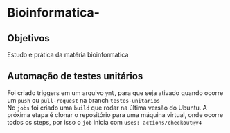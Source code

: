 # Bioinformatica-

## Objetivos<br>
Estudo e prática da matéria bioinformatica

## Automação de testes unitários<br>
Foi criado triggers em um arquivo `yml`, para que seja ativado quando ocorre um `push` ou  `pull-request` na branch `testes-unitarios`<br>
No `jobs` foi criado uma `build` que rodar na última versão do Ubuntu. A próxima etapa é clonar o repositório para uma máquina virtual, onde ocorre todos os steps, por isso o `job` inicia com `uses: actions/checkout@v4` 
